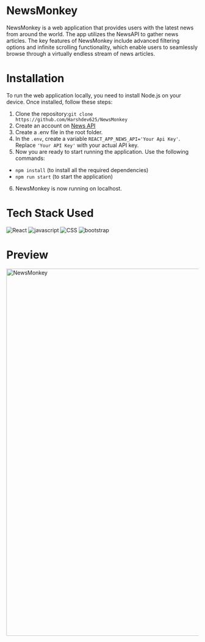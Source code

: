 # NewsMonkey
<!-- Description -->
NewsMonkey is a web application that provides users with the latest news from around the world. The app utilizes the NewsAPI to gather news articles. The key features of NewsMonkey include advanced filtering options and infinite scrolling functionality, which enable users to seamlessly browse through a virtually endless stream of news articles.

# Installation
<!-- Before running your site -->
To run the web application locally, you need to install Node.js on your device. Once installed, follow these steps:

<!--Ordered List-->
1. Clone the repository:`git clone https://github.com/Harshdev625/NewsMonkey`
2. Create an account on [News API](https://newsapi.org/)
3. Create a .env file in the root folder.
4. In the `.env`, create a variable `REACT_APP_NEWS_API='Your Api Key'`. Replace `'Your API Key'` with your actual API key.
5. Now you are ready to start running the application. Use the following commands:
  - `npm install` (to install all the required dependencies)
  - `npm run start` (to start the application)
6. NewsMonkey is now running on localhost.

<!-- Images -->
# Tech Stack Used

![React](https://github.com/Harshdev625/NewsMonkey/assets/98793412/e2c2644e-76a7-484c-ba77-055a12371d5a)
![javascript](https://github.com/Harshdev625/NewsMonkey/assets/98793412/989b10d2-efe2-43d9-9873-87379af40ef8)
![CSS](https://github.com/Harshdev625/NewsMonkey/assets/98793412/e0b0d16f-0954-486a-ba80-07cac0d29364)
![bootstrap](https://github.com/Harshdev625/NewsMonkey/assets/98793412/16312f73-7fd5-48c0-98ff-8fa79f19e3e9)


<!--Preview-->
# Preview
<img width="959" alt="NewsMonkey" src="https://github.com/Harshdev625/NewsMonkey/assets/98793412/740bc0e7-91c4-4d66-b598-4541462db748">
